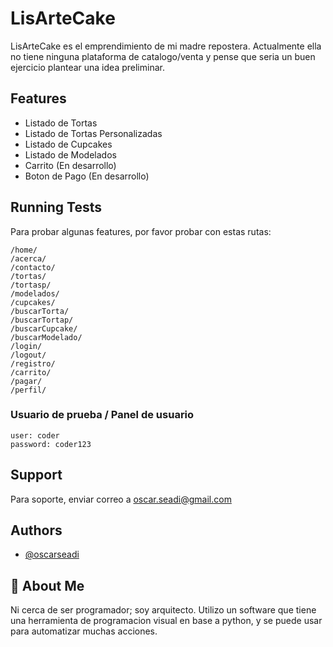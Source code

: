 
# LisArteCake

LisArteCake es el emprendimiento de mi madre repostera. Actualmente ella no tiene ninguna plataforma de catalogo/venta y pense que seria un buen ejercicio plantear una idea preliminar.


## Features

- Listado de Tortas
- Listado de Tortas Personalizadas
- Listado de Cupcakes
- Listado de Modelados
- Carrito (En desarrollo)
- Boton de Pago (En desarrollo)


## Running Tests

Para probar algunas features, por favor probar con estas rutas:


    /home/
    /acerca/
    /contacto/
    /tortas/
    /tortasp/
    /modelados/
    /cupcakes/
    /buscarTorta/
    /buscarTortap/ 
    /buscarCupcake/ 
    /buscarModelado/
    /login/
    /logout/
    /registro/
    /carrito/
    /pagar/
    /perfil/     
    
### Usuario de prueba / Panel de usuario
    user: coder
    password: coder123
## Support

Para soporte, enviar correo a oscar.seadi@gmail.com


## Authors

- [@oscarseadi](https://github.com/oscarseadi)


## 🚀 About Me
Ni cerca de ser programador; soy arquitecto. Utilizo un software que tiene una herramienta de programacion visual en base a python, y se puede usar para automatizar muchas acciones. 

